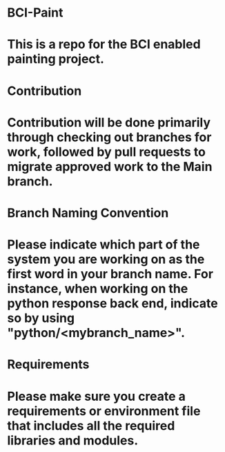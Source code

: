 # BCI-Paint

# This is a repo for the BCI enabled painting project.

# Contribution
# Contribution will be done primarily through checking out branches for work, followed by pull requests to migrate approved work to the Main branch. 

# Branch Naming Convention
# Please indicate which part of the system you are working on as the first word in your branch name. For instance, when working on the python response back end, indicate so by using "python/<mybranch_name>".

# Requirements 
# Please make sure you create a requirements or environment file that includes all the required libraries and modules. 
